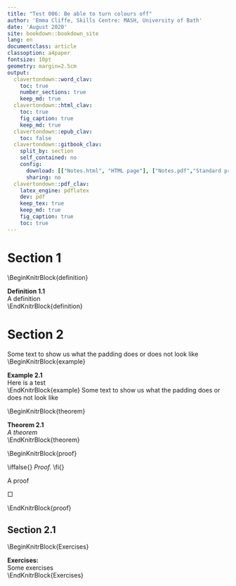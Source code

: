 ```yaml
---
title: "Test 006: Be able to turn colours off"
author: 'Emma Cliffe, Skills Centre: MASH, University of Bath'
date: 'August 2020'
site: bookdown::bookdown_site
lang: en
documentclass: article
classoption: a4paper
fontsize: 10pt
geometry: margin=2.5cm
output:
  clavertondown::word_clav:
    toc: true
    number_sections: true
    keep_md: true
  clavertondown::html_clav:
    toc: true
    fig_caption: true
    keep_md: true
  clavertondown::epub_clav:
    toc: false
  clavertondown::gitbook_clav:
    split_by: section
    self_contained: no
    config:
      download: [["Notes.html", "HTML page"], ["Notes.pdf","Standard print PDF"], ["NotesClear.pdf","Clear print PDF"], ["NotesLarge.pdf","Large print PDF"], ["Notes.docx","Accessible Word document"], ["Notes.epub","Accessible EPub book" ]]
      sharing: no
  clavertondown::pdf_clav:
    latex_engine: pdflatex
    dev: pdf
    keep_tex: true
    keep_md: true
    fig_caption: true
    toc: true
---
```


# Section 1

\BeginKnitrBlock{definition}<div class="bookdown-definition" id="def:unnamed-chunk-1"><span class="def:unnamed-chunk-1" custom-style="NameStyle"><strong><span id="def:unnamed-chunk-1"></span>Definition 1.1  </strong></span><div>A definition</div></div>\EndKnitrBlock{definition}

# Section 2

Some text to show us what the padding does or does not look like
\BeginKnitrBlock{example}<div class="bookdown-example" id="exm:unnamed-chunk-2"><span class="exm:unnamed-chunk-2" custom-style="NameStyle"><strong><span id="exm:unnamed-chunk-2"></span>Example 2.1  </strong></span><div>Here is a test</div></div>\EndKnitrBlock{example}
Some text to show us what the padding does or does not look like

\BeginKnitrBlock{theorem}<div class="bookdown-theorem" custom-style="TheoremStyle" id="thm:unnamed-chunk-3"><span class="thm:unnamed-chunk-3" custom-style="NameStyle"><strong><span id="thm:unnamed-chunk-3"></span>Theorem 2.1  </strong></span><div style="font-style:italic">A theorem</div></div>\EndKnitrBlock{theorem}

\BeginKnitrBlock{proof}<div class="bookdown-proof" custom-style="ProofStyle">\iffalse{} <span class="proof" custom-style="NameStyle"><em>Proof. </em></span>  \fi{}<p>A proof</p><p>&squ;</p></div>\EndKnitrBlock{proof}

## Section 2.1

\BeginKnitrBlock{Exercises}<div class="Exercises" ><span class="Exercises"><strong> Exercises: </strong></span><div>Some exercises</div></div>\EndKnitrBlock{Exercises}

<!--chapter:end:index.Rmd-->

